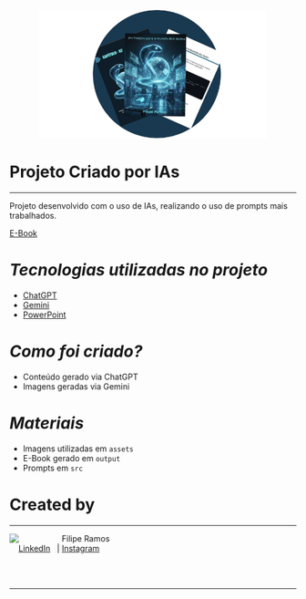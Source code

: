 <p align="center">
    <img src="assets\Banner.png" width="400" alt="Capa do Projeto -  E-Book">
</p>


# Projeto Criado por IAs
-------------------------------------------------------------
Projeto desenvolvido com o uso de IAs, realizando o uso de prompts mais trabalhados.

[E-Book](https://filipheramos.github.io/E-Book_Projeto/)

# *Tecnologias utilizadas no projeto*
- [ChatGPT](https://chatgpt.com/)
- [Gemini](https://gemini.google.com/app)
- [PowerPoint](https://www.microsoft.com/en/microsoft-365/powerpoint?market=af)


# *Como foi criado?*
- Conteúdo gerado via ChatGPT
- Imagens geradas via Gemini

# *Materiais*

- Imagens utilizadas em `assets`
- E-Book gerado em `output`
- Prompts em `src`


# Created by
-----------------------------------------------------------

<p>
    <img 
      align=left 
      margin=10 
      width=80 
      src="https://avatars.githubusercontent.com/u/158492555?s=100&u=191bccf3c511b94af429b0c15c527e36abf73b34&v=4"
    />
    <p>&nbsp&nbsp&nbspFilipe Ramos<br>
    &nbsp&nbsp&nbsp
    <a href="https://www.linkedin.com/in/filipe-ramos-/">
    LinkedIn</a>&nbsp;
&nbsp;|   <a href="https://www.instagram.com/filiph_19/">
    Instagram</a>
&nbsp;</p>
</p>
<br/><br/>
<p>

-------------
